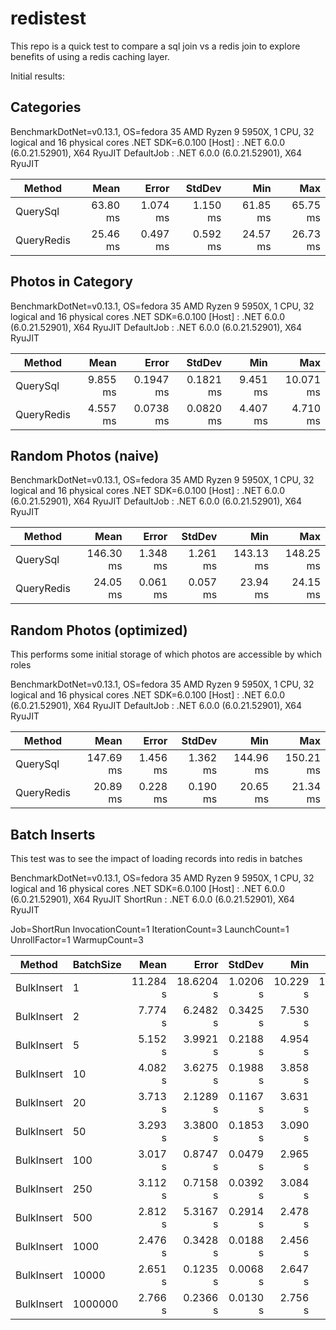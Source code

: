 # redistest
This repo is a quick test to compare a sql join vs a redis join to explore benefits of using a redis caching layer.

Initial results:

## Categories

BenchmarkDotNet=v0.13.1, OS=fedora 35
AMD Ryzen 9 5950X, 1 CPU, 32 logical and 16 physical cores
.NET SDK=6.0.100
  [Host]     : .NET 6.0.0 (6.0.21.52901), X64 RyuJIT
  DefaultJob : .NET 6.0.0 (6.0.21.52901), X64 RyuJIT

|     Method |     Mean |    Error |   StdDev |      Min |      Max |
|----------- |---------:|---------:|---------:|---------:|---------:|
|   QuerySql | 63.80 ms | 1.074 ms | 1.150 ms | 61.85 ms | 65.75 ms |
| QueryRedis | 25.46 ms | 0.497 ms | 0.592 ms | 24.57 ms | 26.73 ms |

## Photos in Category

BenchmarkDotNet=v0.13.1, OS=fedora 35
AMD Ryzen 9 5950X, 1 CPU, 32 logical and 16 physical cores
.NET SDK=6.0.100
  [Host]     : .NET 6.0.0 (6.0.21.52901), X64 RyuJIT
  DefaultJob : .NET 6.0.0 (6.0.21.52901), X64 RyuJIT


|     Method |     Mean |     Error |    StdDev |      Min |       Max |
|----------- |---------:|----------:|----------:|---------:|----------:|
|   QuerySql | 9.855 ms | 0.1947 ms | 0.1821 ms | 9.451 ms | 10.071 ms |
| QueryRedis | 4.557 ms | 0.0738 ms | 0.0820 ms | 4.407 ms |  4.710 ms |

## Random Photos (naive)

BenchmarkDotNet=v0.13.1, OS=fedora 35
AMD Ryzen 9 5950X, 1 CPU, 32 logical and 16 physical cores
.NET SDK=6.0.100
  [Host]     : .NET 6.0.0 (6.0.21.52901), X64 RyuJIT
  DefaultJob : .NET 6.0.0 (6.0.21.52901), X64 RyuJIT

|     Method |      Mean |    Error |   StdDev |       Min |       Max |
|----------- |----------:|---------:|---------:|----------:|----------:|
|   QuerySql | 146.30 ms | 1.348 ms | 1.261 ms | 143.13 ms | 148.25 ms |
| QueryRedis |  24.05 ms | 0.061 ms | 0.057 ms |  23.94 ms |  24.15 ms |

## Random Photos (optimized)

This performs some initial storage of which photos are accessible by which roles

BenchmarkDotNet=v0.13.1, OS=fedora 35
AMD Ryzen 9 5950X, 1 CPU, 32 logical and 16 physical cores
.NET SDK=6.0.100
  [Host]     : .NET 6.0.0 (6.0.21.52901), X64 RyuJIT
  DefaultJob : .NET 6.0.0 (6.0.21.52901), X64 RyuJIT

|     Method |      Mean |    Error |   StdDev |       Min |       Max |
|----------- |----------:|---------:|---------:|----------:|----------:|
|   QuerySql | 147.69 ms | 1.456 ms | 1.362 ms | 144.96 ms | 150.21 ms |
| QueryRedis |  20.89 ms | 0.228 ms | 0.190 ms |  20.65 ms |  21.34 ms |

## Batch Inserts

This test was to see the impact of loading records into redis in batches

BenchmarkDotNet=v0.13.1, OS=fedora 35
AMD Ryzen 9 5950X, 1 CPU, 32 logical and 16 physical cores
.NET SDK=6.0.100
  [Host]   : .NET 6.0.0 (6.0.21.52901), X64 RyuJIT
  ShortRun : .NET 6.0.0 (6.0.21.52901), X64 RyuJIT

Job=ShortRun  InvocationCount=1  IterationCount=3
LaunchCount=1  UnrollFactor=1  WarmupCount=3

|     Method | BatchSize |     Mean |     Error |   StdDev |      Min |      Max |
|----------- |---------- |---------:|----------:|---------:|---------:|---------:|
| BulkInsert |         1 | 11.284 s | 18.6204 s | 1.0206 s | 10.229 s | 12.266 s |
| BulkInsert |         2 |  7.774 s |  6.2482 s | 0.3425 s |  7.530 s |  8.166 s |
| BulkInsert |         5 |  5.152 s |  3.9921 s | 0.2188 s |  4.954 s |  5.387 s |
| BulkInsert |        10 |  4.082 s |  3.6275 s | 0.1988 s |  3.858 s |  4.238 s |
| BulkInsert |        20 |  3.713 s |  2.1289 s | 0.1167 s |  3.631 s |  3.847 s |
| BulkInsert |        50 |  3.293 s |  3.3800 s | 0.1853 s |  3.090 s |  3.454 s |
| BulkInsert |       100 |  3.017 s |  0.8747 s | 0.0479 s |  2.965 s |  3.060 s |
| BulkInsert |       250 |  3.112 s |  0.7158 s | 0.0392 s |  3.084 s |  3.157 s |
| BulkInsert |       500 |  2.812 s |  5.3167 s | 0.2914 s |  2.478 s |  3.017 s |
| BulkInsert |      1000 |  2.476 s |  0.3428 s | 0.0188 s |  2.456 s |  2.492 s |
| BulkInsert |     10000 |  2.651 s |  0.1235 s | 0.0068 s |  2.647 s |  2.659 s |
| BulkInsert |   1000000 |  2.766 s |  0.2366 s | 0.0130 s |  2.756 s |  2.781 s |
